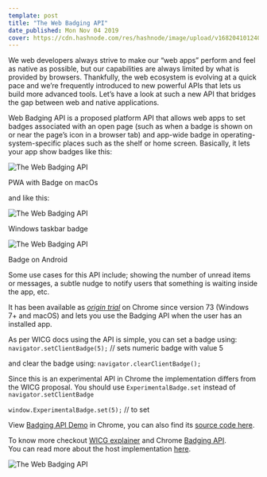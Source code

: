 ```yaml
---
template: post
title: "The Web Badging API"
date_published: Mon Nov 04 2019
cover: https://cdn.hashnode.com/res/hashnode/image/upload/v1682041012408/f82b95ab-7d10-43fc-9147-6da3f6ea0bd8.png
---
```


We web developers always strive to make our “web apps” perform and feel as native as possible, but our capabilities are always limited by what is provided by browsers. Thankfully, the web ecosystem is evolving at a quick pace and we’re frequently introduced to new powerful APIs that lets us build more advanced tools. Let’s have a look at such a new API that bridges the gap between web and native applications.

Web Badging API is a proposed platform API that allows web apps to set badges associated with an open page (such as when a badge is shown on or near the page’s icon in a browser tab) and app-wide badge in operating-system-specific places such as the shelf or home screen. Basically, it lets your app show badges like this:

![The Web Badging API](https://cdn.hashnode.com/res/hashnode/image/upload/v1682041007679/c7f5696d-70bb-4f9e-af66-ab9e101e9428.png)

PWA with Badge on macOs

and like this:

![The Web Badging API](https://cdn.hashnode.com/res/hashnode/image/upload/v1682041008880/fe530503-6a7b-48bb-adc1-0174055068ab.png)

Windows taskbar badge

![The Web Badging API](https://cdn.hashnode.com/res/hashnode/image/upload/v1682041009877/9e696232-a7eb-4de5-bd77-a29920913ef1.png)

Badge on Android

Some use cases for this API include; showing the number of unread items or messages, a subtle nudge to notify users that something is waiting inside the app, etc.

It has been available as [*origin trial*](https://googlechrome.github.io/OriginTrials/?ref=techulus.xyz) on Chrome since version 73 (Windows 7+ and macOS) and lets you use the Badging API when the user has an installed app.

As per WICG docs using the API is simple, you can set a badge using: `navigator.setClientBadge(5);` // sets numeric badge with value 5

and clear the badge using: `navigator.clearClientBadge();`

Since this is an experimental API in Chrome the implementation differs from the WICG proposal. You should use `ExperimentalBadge.set` instead of `navigator.setClientBadge`

`window.ExperimentalBadge.set(5);` // to set

View [Badging API Demo](https://badging-api.glitch.me/?ref=techulus.xyz) in Chrome, you can also find its [source code here](https://glitch.com/edit/?ref=techulus.xyz#!/badging-api?path=demo.js).

To know more checkout [WICG explainer](https://github.com/WICG/badging/blob/master/explainer.md?ref=techulus.xyz) and Chrome [Badging API](https://web.dev/badging-api/?ref=techulus.xyz).  
You can read more about the host implementation [here](https://github.com/WICG/badging/blob/master/docs/implementation.md?ref=techulus.xyz).

![The Web Badging API](https://cdn.hashnode.com/res/hashnode/image/upload/v1682041011497/4508d770-3819-49c5-ac9e-40fc8243fd14.png)